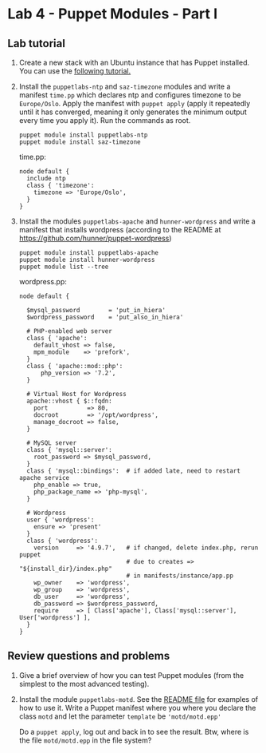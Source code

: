 # Lab 4 - Puppet Modules - Part I

## Lab tutorial

1.  Create a new stack with an Ubuntu instance that has Puppet installed. You can use the [following tutorial.](https://gitlab.stud.idi.ntnu.no/jhklemet/iikg3005-labs/-/blob/master/puppet_vm.md)

2.  Install the `puppetlabs-ntp` and `saz-timezone` modules and write a
    manifest `time.pp` which declares ntp and configures timezone to be
    `Europe/Oslo`. Apply the manifest with `puppet apply` (apply it
    repeatedly until it has converged, meaning it only generates the
    minimum output every time you apply it). Run the commands as root.
    
        puppet module install puppetlabs-ntp
        puppet module install saz-timezone
      
      time.pp:
        
        node default {
          include ntp
          class { 'timezone':
            timezone => 'Europe/Oslo',
          }
        }

3.  Install the modules `puppetlabs-apache` and `hunner-wordpress` and
    write a manifest that installs wordpress (according to the README
    at <https://github.com/hunner/puppet-wordpress>)
    
        puppet module install puppetlabs-apache
        puppet module install hunner-wordpress
        puppet module list --tree
        
      wordpress.pp:
        
        node default {
        
          $mysql_password        = 'put_in_hiera'
          $wordpress_password    = 'put_also_in_hiera'
        
          # PHP-enabled web server
          class { 'apache':
            default_vhost => false,
            mpm_module    => 'prefork',
          }
          class { 'apache::mod::php':
              php_version => '7.2',
          }
        
          # Virtual Host for Wordpress
          apache::vhost { $::fqdn:
            port           => 80,
            docroot        => '/opt/wordpress',
            manage_docroot => false,
          }
        
          # MySQL server
          class { 'mysql::server':
            root_password => $mysql_password,
          }
          class { 'mysql::bindings':  # if added late, need to restart apache service
            php_enable => true,
            php_package_name => 'php-mysql',
          }
        
          # Wordpress
          user { 'wordpress':
            ensure => 'present'
          }
          class { 'wordpress':
            version     => '4.9.7',   # if changed, delete index.php, rerun puppet
                                      # due to creates => "${install_dir}/index.php"
                                      # in manifests/instance/app.pp
            wp_owner    => 'wordpress',
            wp_group    => 'wordpress',
            db_user     => 'wordpress',
            db_password => $wordpress_password,
            require     => [ Class['apache'], Class['mysql::server'], User['wordpress'] ],
          }
        }

## Review questions and problems

1.  Give a brief overview of how you can test Puppet modules (from the
    simplest to the most advanced testing).

2.  Install the module `puppetlabs-motd`. See the [README file](https://forge.puppet.com/puppetlabs/motd) for examples of how
    to use it. Write a Puppet manifest where you where you declare the class `motd` and
    let the parameter `template` be `'motd/motd.epp'`  
    
    Do a `puppet apply`, log out and back in to see the result. Btw, where is the file
    `motd/motd.epp` in the file system?
